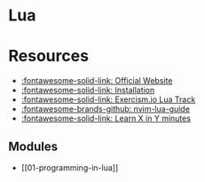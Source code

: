 Lua
===

Resources
===

- [:fontawesome-solid-link: Official Website](https://www.lua.org/start.html)
- [:fontawesome-solid-link:
    Installation](https://exercism.io/tracks/lua/installation)
- [:fontawesome-solid-link: Exercism.io Lua
    Track](https://exercism.io/my/tracks/lua)
- [:fontawesome-brands-github:
    nvim-lua-guide](https://github.com/nanotee/nvim-lua-guide)
- [:fontawesome-solid-link: Learn X in Y
    minutes](https://learnxinyminutes.com/docs/lua/)

Modules
---

- [[01-programming-in-lua]]

